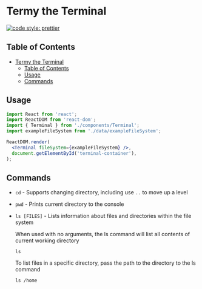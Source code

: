 # Termy the Terminal

[![code style: prettier](https://img.shields.io/badge/code_style-prettier-ff69b4.svg?style=flat-square)](https://github.com/prettier/prettier)

## Table of Contents

- [Termy the Terminal](#termy-the-terminal)
  - [Table of Contents](#table-of-contents)
  - [Usage](#usage)
  - [Commands](#commands)

## Usage

```jsx
import React from 'react';
import ReactDOM from 'react-dom';
import { Terminal } from './components/Terminal';
import exampleFileSystem from './data/exampleFileSystem';

ReactDOM.render(
  <Terminal fileSystem={exampleFileSystem} />,
  document.getElementById('terminal-container'),
);
```

## Commands

- `cd` - Supports changing directory, including use `..` to move up a level

- `pwd` - Prints current directory to the console

- `ls [FILES]` - Lists information about files and directories within the file system

   When used with no arguments, the ls command will list all contents of current working directory

   ```
   ls
   ```

   To list files in a specific directory, pass the path to the directory to the ls command
   ```
   ls /home
   ```

